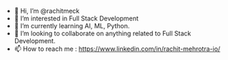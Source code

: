 - 👋 Hi, I’m @rachitmeck 
- 👀 I’m interested in Full Stack Development
- 🌱 I’m currently learning AI, ML, Python.
- 💞️ I’m looking to collaborate on anything related to Full Stack Development.
- 📫 How to reach me : https://www.linkedin.com/in/rachit-mehrotra-io/

<!---
rachitmeck/rachitmeck is a ✨ special ✨ repository because its `README.md` (this file) appears on your GitHub profile.
You can click the Preview link to take a look at your changes.
--->
